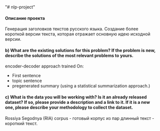 "# nlp-project" 
#### Описание проекта
Генерация заголовков текстов русского языка. 
Создание более короткой версии текста, которая отражает основную идею исходной версии.


#### b) What are the existing solutions for this problem? If the problem is new, describe the solutions of the most relevant problems to yours.
encoder-decoder approach trained On:
- First sentence
- topic sentence
- pregenerated summary (using a statistical summarization approach.)

#### c) What is the data you will be working with? Is it an already released dataset? If so, please provide a description and a link to it. If it is a new one, please describe your methodology to collect the dataset.

 Rossiya Segodnya (RIA) corpus - готовый корпус из пар длинный текст - короткий текст.

